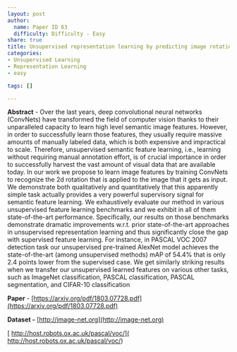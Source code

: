 ```yaml
---
layout: post
author:
  name: Paper ID 63
  difficulty: Difficulty - Easy
share: true
title: Unsupervised representation learning by predicting image rotations
categories:
- Unsupervised Learning
- Representation Learning
- easy

tags: []

---
```

**Abstract** - Over the last years, deep convolutional neural networks (ConvNets) have transformed the field of computer vision thanks to their unparalleled capacity to learn high level semantic image features. However, in order to successfully learn those features, they usually require massive amounts of manually labeled data, which is both expensive and impractical to scale. Therefore, unsupervised semantic feature learning, i.e., learning without requiring manual annotation effort, is of crucial importance in order to successfully harvest the vast amount of visual data that are available today. In our work we propose to learn image features by training ConvNets to recognize the 2d rotation that is applied to the image that it gets as input. We demonstrate both qualitatively and quantitatively that this apparently simple task actually provides a very powerful supervisory signal for semantic feature learning. We exhaustively evaluate our method in various unsupervised feature learning benchmarks and we exhibit in all of them state-of-the-art performance. Specifically, our results on those benchmarks demonstrate dramatic improvements w.r.t. prior state-of-the-art approaches in unsupervised representation learning and thus significantly close the gap with supervised feature learning. For instance, in PASCAL VOC 2007 detection task our unsupervised pre-trained AlexNet model achieves the state-of-the-art (among unsupervised methods) mAP of 54.4% that is only 2.4 points lower from the supervised case. We get similarly striking results when we transfer our unsupervised learned features on various other tasks, such as ImageNet classification, PASCAL classification, PASCAL segmentation, and CIFAR-10 classification

**Paper** - [https://arxiv.org/pdf/1803.07728.pdf](https://arxiv.org/pdf/1803.07728.pdf)

**Dataset -** [http://image-net.org](http://image-net.org)

[ http://host.robots.ox.ac.uk/pascal/voc/]( http://host.robots.ox.ac.uk/pascal/voc/)
    